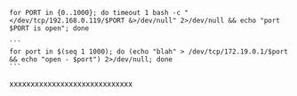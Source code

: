 ````
for PORT in {0..1000}; do timeout 1 bash -c "</dev/tcp/192.168.0.119/$PORT &>/dev/null" 2>/dev/null && echo "port $PORT is open"; done

```
for port in $(seq 1 1000); do (echo "blah" > /dev/tcp/172.19.0.1/$port && echo "open - $port") 2>/dev/null; done
```

`````













xxxxxxxxxxxxxxxxxxxxxxxxxxxxx